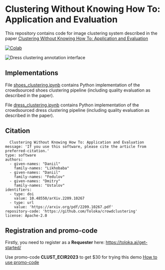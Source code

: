 # Clustering Without Knowing How To: Application and Evaluation

This repository contains code for image clustering system described in the paper [Clustering Without Knowing How To: Application and Evaluation](https://arxiv.org/abs/2209.10267)

[![Colab][colab_badge]][colab_link]

[colab_badge]: https://colab.research.google.com/assets/colab-badge.svg
[colab_link]: https://colab.research.google.com/drive/1DU_MjysE7aYtxrWOzDE_eULWGKxjeXG0

![Dress clustering annotation interface](https://tolokacommunity.blob.core.windows.net/likhobaba-et-al-clustering/dress_interface_no_color.png)


## Implementations
File [shoes_clustering.ipynb](./shoes_clustering.ipynb) contains Python implementation of the crowdsourced shoes clustering pipeline (including quality evaluation as described in the paper).


File [dress_clustering.ipynb](./dress_clustering.ipynb) contains Python implementation of the crowdsourced dress clustering pipeline (including quality evaluation as described in the paper).

## Citation
```title: >-
  Clustering Without Knowing How To: Application and Evaluation
message: 'If you use this software, please cite the article from preferred-citation.'
type: software
authors:
  - given-names: "Daniil"
    family-names: "Likhobaba"
  - given-names: "Daniil"
    family-names: "Fedulov"
  - given-names: "Dmitry"
    family-names: "Ustalov"
identifiers:
  - type: doi
    value: 10.48550/arXiv.2209.10267
  - type: url
    value: 'https://arxiv.org/pdf/2209.10267.pdf'
repository-code: 'https://github.com/Toloka/crowdclustering'
license: Apache-2.0
```

## Registration and promo-code
Firstly, you need to register as a **Requester** here: https://toloka.ai/get-started/

Use promo-code **CLUST_ECIR2023** to get $30 for trying this demo [How to use promo-code](https://toloka.ai/en/docs/guide/concepts/promocodes)
